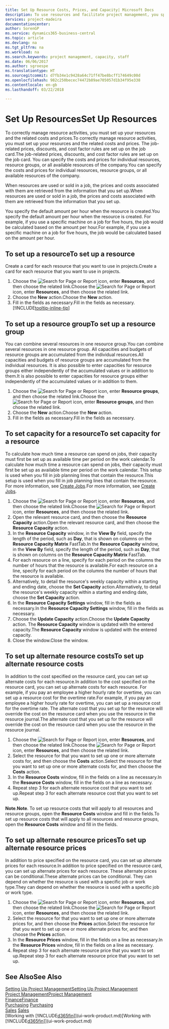 ```yaml
---
title: Set Up Resource Costs, Prices, and Capacity| Microsoft Docs
description: To use resources and facilitate project management, you specify costs and prices for individual resources or resource groups, and set the resource capacity.
services: project-madeira
documentationcenter: 
author: SorenGP
ms.service: dynamics365-business-central
ms.topic: article
ms.devlang: na
ms.tgt_pltfrm: na
ms.workload: na
ms.search.keywords: project management, capacity, staff
ms.date: 06/06/2017
ms.author: sgroespe
ms.translationtype: HT
ms.sourcegitcommit: d7fb34e1c9428a64c71ff47be8bcff174649c00d
ms.openlocfilehash: 982c250becec74472b89ae705057d1b34f95e338
ms.contentlocale: en-gb
ms.lasthandoff: 03/22/2018

---
```

# <a name="set-up-resources"></a><span data-ttu-id="bf24b-103">Set Up Resources</span><span class="sxs-lookup"><span data-stu-id="bf24b-103">Set Up Resources</span></span>
<span data-ttu-id="bf24b-104">To correctly manage resource activities, you must set up your resources and the related costs and prices.</span><span class="sxs-lookup"><span data-stu-id="bf24b-104">To correctly manage resource activities, you must set up your resources and the related costs and prices.</span></span> <span data-ttu-id="bf24b-105">The job-related prices, discounts, and cost factor rules are set up on the job card.</span><span class="sxs-lookup"><span data-stu-id="bf24b-105">The job-related prices, discounts, and cost factor rules are set up on the job card.</span></span> <span data-ttu-id="bf24b-106">You can specify the costs and prices for individual resources, resource groups, or all available resources of the company.</span><span class="sxs-lookup"><span data-stu-id="bf24b-106">You can specify the costs and prices for individual resources, resource groups, or all available resources of the company.</span></span>

<span data-ttu-id="bf24b-107">When resources are used or sold in a job, the prices and costs associated with them are retrieved from the information that you set up.</span><span class="sxs-lookup"><span data-stu-id="bf24b-107">When resources are used or sold in a job, the prices and costs associated with them are retrieved from the information that you set up.</span></span>

<span data-ttu-id="bf24b-108">You specify the default amount per hour when the resource is created.</span><span class="sxs-lookup"><span data-stu-id="bf24b-108">You specify the default amount per hour when the resource is created.</span></span> <span data-ttu-id="bf24b-109">For example, if you use a specific machine on a job for five hours, the job would be calculated based on the amount per hour.</span><span class="sxs-lookup"><span data-stu-id="bf24b-109">For example, if you use a specific machine on a job for five hours, the job would be calculated based on the amount per hour.</span></span>

## <a name="to-set-up-a-resource"></a><span data-ttu-id="bf24b-110">To set up a resource</span><span class="sxs-lookup"><span data-stu-id="bf24b-110">To set up a resource</span></span>
<span data-ttu-id="bf24b-111">Create a card for each resource that you want to use in projects.</span><span class="sxs-lookup"><span data-stu-id="bf24b-111">Create a card for each resource that you want to use in projects.</span></span>

1. <span data-ttu-id="bf24b-112">Choose the ![Search for Page or Report](media/ui-search/search_small.png "Search for Page or Report icon") icon, enter **Resources**, and then choose the related link.</span><span class="sxs-lookup"><span data-stu-id="bf24b-112">Choose the ![Search for Page or Report](media/ui-search/search_small.png "Search for Page or Report icon") icon, enter **Resources**, and then choose the related link.</span></span>
2. <span data-ttu-id="bf24b-113">Choose the **New** action.</span><span class="sxs-lookup"><span data-stu-id="bf24b-113">Choose the **New** action.</span></span>
3. <span data-ttu-id="bf24b-114">Fill in the fields as necessary.</span><span class="sxs-lookup"><span data-stu-id="bf24b-114">Fill in the fields as necessary.</span></span> [!INCLUDE[tooltip-inline-tip](includes/tooltip-inline-tip_md.md)]  

## <a name="to-set-up-a-resource-group"></a><span data-ttu-id="bf24b-115">To set up a resource group</span><span class="sxs-lookup"><span data-stu-id="bf24b-115">To set up a resource group</span></span>
<span data-ttu-id="bf24b-116">You can combine several resources in one resource group.</span><span class="sxs-lookup"><span data-stu-id="bf24b-116">You can combine several resources in one resource group.</span></span> <span data-ttu-id="bf24b-117">All capacities and budgets of resource groups are accumulated from the individual resources.</span><span class="sxs-lookup"><span data-stu-id="bf24b-117">All capacities and budgets of resource groups are accumulated from the individual resources.</span></span> <span data-ttu-id="bf24b-118">It is also possible to enter capacities for resource groups either independently of the accumulated values or in addition to them.</span><span class="sxs-lookup"><span data-stu-id="bf24b-118">It is also possible to enter capacities for resource groups either independently of the accumulated values or in addition to them.</span></span>

1. <span data-ttu-id="bf24b-119">Choose the ![Search for Page or Report](media/ui-search/search_small.png "Search for Page or Report icon") icon, enter **Resource groups**, and then choose the related link.</span><span class="sxs-lookup"><span data-stu-id="bf24b-119">Choose the ![Search for Page or Report](media/ui-search/search_small.png "Search for Page or Report icon") icon, enter **Resource groups**, and then choose the related link.</span></span>
2. <span data-ttu-id="bf24b-120">Choose the **New** action.</span><span class="sxs-lookup"><span data-stu-id="bf24b-120">Choose the **New** action.</span></span>
3. <span data-ttu-id="bf24b-121">Fill in the fields as necessary.</span><span class="sxs-lookup"><span data-stu-id="bf24b-121">Fill in the fields as necessary.</span></span>

## <a name="to-set-capacity-for-a-resource"></a><span data-ttu-id="bf24b-122">To set capacity for a resource</span><span class="sxs-lookup"><span data-stu-id="bf24b-122">To set capacity for a resource</span></span>
<span data-ttu-id="bf24b-123">To calculate how much time a resource can spend on jobs, their capacity must first be set up as available time per period on the work calendar.</span><span class="sxs-lookup"><span data-stu-id="bf24b-123">To calculate how much time a resource can spend on jobs, their capacity must first be set up as available time per period on the work calendar.</span></span> <span data-ttu-id="bf24b-124">This setup is used when you fill in job planning lines that contain the resource.</span><span class="sxs-lookup"><span data-stu-id="bf24b-124">This setup is used when you fill in job planning lines that contain the resource.</span></span> <span data-ttu-id="bf24b-125">For more information, see [Create Jobs](projects-how-create-jobs.md).</span><span class="sxs-lookup"><span data-stu-id="bf24b-125">For more information, see [Create Jobs](projects-how-create-jobs.md).</span></span>

1. <span data-ttu-id="bf24b-126">Choose the ![Search for Page or Report](media/ui-search/search_small.png "Search for Page or Report icon") icon, enter **Resources**, and then choose the related link.</span><span class="sxs-lookup"><span data-stu-id="bf24b-126">Choose the ![Search for Page or Report](media/ui-search/search_small.png "Search for Page or Report icon") icon, enter **Resources**, and then choose the related link.</span></span>
2. <span data-ttu-id="bf24b-127">Open the relevant resource card, and then choose the **Resource Capacity** action.</span><span class="sxs-lookup"><span data-stu-id="bf24b-127">Open the relevant resource card, and then choose the **Resource Capacity** action.</span></span>
3. <span data-ttu-id="bf24b-128">In the **Resource Capacity** window, in the **View By** field, specify the length of the period, such as **Day**, that is shown on columns on the **Resource Capacity Matrix** FastTab.</span><span class="sxs-lookup"><span data-stu-id="bf24b-128">In the **Resource Capacity** window, in the **View By** field, specify the length of the period, such as **Day**, that is shown on columns on the **Resource Capacity Matrix** FastTab.</span></span>
4. <span data-ttu-id="bf24b-129">For each resource on a line, specify for each period on the columns the number of hours that the resource is available.</span><span class="sxs-lookup"><span data-stu-id="bf24b-129">For each resource on a line, specify for each period on the columns the number of hours that the resource is available.</span></span>
5. <span data-ttu-id="bf24b-130">Alternatively, to detail the resource's weekly capacity within a starting and ending date, choose the **Set Capacity** action.</span><span class="sxs-lookup"><span data-stu-id="bf24b-130">Alternatively, to detail the resource's weekly capacity within a starting and ending date, choose the **Set Capacity** action.</span></span>
6. <span data-ttu-id="bf24b-131">In the **Resource Capacity Settings** window, fill in the fields as necessary.</span><span class="sxs-lookup"><span data-stu-id="bf24b-131">In the **Resource Capacity Settings** window, fill in the fields as necessary.</span></span>
7. <span data-ttu-id="bf24b-132">Choose the **Update Capacity** action.</span><span class="sxs-lookup"><span data-stu-id="bf24b-132">Choose the **Update Capacity** action.</span></span> <span data-ttu-id="bf24b-133">The **Resource Capacity** window is updated with the entered capacity.</span><span class="sxs-lookup"><span data-stu-id="bf24b-133">The **Resource Capacity** window is updated with the entered capacity.</span></span>
8. <span data-ttu-id="bf24b-134">Close the window.</span><span class="sxs-lookup"><span data-stu-id="bf24b-134">Close the window.</span></span>

## <a name="to-set-up-alternate-resource-costs"></a><span data-ttu-id="bf24b-135">To set up alternate resource costs</span><span class="sxs-lookup"><span data-stu-id="bf24b-135">To set up alternate resource costs</span></span>
<span data-ttu-id="bf24b-136">In addition to the cost specified on the resource card, you can set up alternate costs for each resource.</span><span class="sxs-lookup"><span data-stu-id="bf24b-136">In addition to the cost specified on the resource card, you can set up alternate costs for each resource.</span></span> <span data-ttu-id="bf24b-137">For example, if you pay an employee a higher hourly rate for overtime, you can set up a resource cost for the overtime rate.</span><span class="sxs-lookup"><span data-stu-id="bf24b-137">For example, if you pay an employee a higher hourly rate for overtime, you can set up a resource cost for the overtime rate.</span></span> <span data-ttu-id="bf24b-138">The alternate cost that you set up for the resource will override the cost on the resource card when you use the resource in the resource journal.</span><span class="sxs-lookup"><span data-stu-id="bf24b-138">The alternate cost that you set up for the resource will override the cost on the resource card when you use the resource in the resource journal.</span></span>

1. <span data-ttu-id="bf24b-139">Choose the ![Search for Page or Report](media/ui-search/search_small.png "Search for Page or Report icon") icon, enter **Resources**, and then choose the related link.</span><span class="sxs-lookup"><span data-stu-id="bf24b-139">Choose the ![Search for Page or Report](media/ui-search/search_small.png "Search for Page or Report icon") icon, enter **Resources**, and then choose the related link.</span></span>  
2. <span data-ttu-id="bf24b-140">Select the resource for that you want to set up one or more alternate costs for, and then choose the **Costs** action.</span><span class="sxs-lookup"><span data-stu-id="bf24b-140">Select the resource for that you want to set up one or more alternate costs for, and then choose the **Costs** action.</span></span>  
3. <span data-ttu-id="bf24b-141">In the **Resource Costs** window, fill in the fields on a line as necessary.</span><span class="sxs-lookup"><span data-stu-id="bf24b-141">In the **Resource Costs** window, fill in the fields on a line as necessary.</span></span>  
4. <span data-ttu-id="bf24b-142">Repeat step 3 for each alternate resource cost that you want to set up.</span><span class="sxs-lookup"><span data-stu-id="bf24b-142">Repeat step 3 for each alternate resource cost that you want to set up.</span></span>

<span data-ttu-id="bf24b-143">**Note**.</span><span class="sxs-lookup"><span data-stu-id="bf24b-143">**Note**.</span></span> <span data-ttu-id="bf24b-144">To set up resource costs that will apply to all resources and resource groups, open the **Resource Costs** window and fill in the fields.</span><span class="sxs-lookup"><span data-stu-id="bf24b-144">To set up resource costs that will apply to all resources and resource groups, open the **Resource Costs** window and fill in the fields.</span></span>

## <a name="to-set-up-alternate-resource-prices"></a><span data-ttu-id="bf24b-145">To set up alternate resource prices</span><span class="sxs-lookup"><span data-stu-id="bf24b-145">To set up alternate resource prices</span></span>
<span data-ttu-id="bf24b-146">In addition to price specified on the resource card, you can set up alternate prices for each resource.</span><span class="sxs-lookup"><span data-stu-id="bf24b-146">In addition to price specified on the resource card, you can set up alternate prices for each resource.</span></span> <span data-ttu-id="bf24b-147">These alternate prices can be conditional.</span><span class="sxs-lookup"><span data-stu-id="bf24b-147">These alternate prices can be conditional.</span></span> <span data-ttu-id="bf24b-148">They can depend on whether the resource is used with a specific job or work type.</span><span class="sxs-lookup"><span data-stu-id="bf24b-148">They can depend on whether the resource is used with a specific job or work type.</span></span>

1. <span data-ttu-id="bf24b-149">Choose the ![Search for Page or Report](media/ui-search/search_small.png "Search for Page or Report icon") icon, enter **Resources**, and then choose the related link.</span><span class="sxs-lookup"><span data-stu-id="bf24b-149">Choose the ![Search for Page or Report](media/ui-search/search_small.png "Search for Page or Report icon") icon, enter **Resources**, and then choose the related link.</span></span>
2. <span data-ttu-id="bf24b-150">Select the resource for that you want to set up one or more alternate prices for, and then choose the **Prices** action.</span><span class="sxs-lookup"><span data-stu-id="bf24b-150">Select the resource for that you want to set up one or more alternate prices for, and then choose the **Prices** action.</span></span>
3. <span data-ttu-id="bf24b-151">In the **Resource Prices** window, fill in the fields on a line as necessary.</span><span class="sxs-lookup"><span data-stu-id="bf24b-151">In the **Resource Prices** window, fill in the fields on a line as necessary.</span></span>
4. <span data-ttu-id="bf24b-152">Repeat step 3 for each alternate resource price that you want to set up.</span><span class="sxs-lookup"><span data-stu-id="bf24b-152">Repeat step 3 for each alternate resource price that you want to set up.</span></span>

## <a name="see-also"></a><span data-ttu-id="bf24b-153">See Also</span><span class="sxs-lookup"><span data-stu-id="bf24b-153">See Also</span></span>
[<span data-ttu-id="bf24b-154">Setting Up Project Management</span><span class="sxs-lookup"><span data-stu-id="bf24b-154">Setting Up Project Management</span></span>](projects-setup-projects.md)  
[<span data-ttu-id="bf24b-155">Project Management</span><span class="sxs-lookup"><span data-stu-id="bf24b-155">Project Management</span></span>](projects-manage-projects.md)  
[<span data-ttu-id="bf24b-156">Finance</span><span class="sxs-lookup"><span data-stu-id="bf24b-156">Finance</span></span>](finance.md)  
<span data-ttu-id="bf24b-157">[Purchasing](purchasing-manage-purchasing.md)       </span><span class="sxs-lookup"><span data-stu-id="bf24b-157">[Purchasing](purchasing-manage-purchasing.md)       </span></span>  
<span data-ttu-id="bf24b-158">[Sales](sales-manage-sales.md)    </span><span class="sxs-lookup"><span data-stu-id="bf24b-158">[Sales](sales-manage-sales.md)    </span></span>  
<span data-ttu-id="bf24b-159">[Working with [!INCLUDE[d365fin](includes/d365fin_md.md)]](ui-work-product.md)</span><span class="sxs-lookup"><span data-stu-id="bf24b-159">[Working with [!INCLUDE[d365fin](includes/d365fin_md.md)]](ui-work-product.md)</span></span>  

